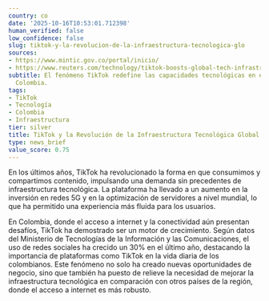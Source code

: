 ```yaml
---
country: co
date: '2025-10-16T10:53:01.712398'
human_verified: false
low_confidence: false
slug: tiktok-y-la-revolucion-de-la-infraestructura-tecnologica-glo
sources:
- https://www.mintic.gov.co/portal/inicio/
- https://www.reuters.com/technology/tiktok-boosts-global-tech-infrastructure-2023-10-15/
subtitle: El fenómeno TikTok redefine las capacidades tecnológicas en el mundo y en
  Colombia.
tags:
- TikTok
- Tecnología
- Colombia
- Infraestructura
tier: silver
title: TikTok y la Revolución de la Infraestructura Tecnológica Global
type: news_brief
value_score: 0.75
---
```


<p>En los últimos años, TikTok ha revolucionado la forma en que consumimos y compartimos contenido, impulsando una demanda sin precedentes de infraestructura tecnológica. La plataforma ha llevado a un aumento en la inversión en redes 5G y en la optimización de servidores a nivel mundial, lo que ha permitido una experiencia más fluida para los usuarios.</p><p>En Colombia, donde el acceso a internet y la conectividad aún presentan desafíos, TikTok ha demostrado ser un motor de crecimiento. Según datos del Ministerio de Tecnologías de la Información y las Comunicaciones, el uso de redes sociales ha crecido un 30% en el último año, destacando la importancia de plataformas como TikTok en la vida diaria de los colombianos. Este fenómeno no solo ha creado nuevas oportunidades de negocio, sino que también ha puesto de relieve la necesidad de mejorar la infraestructura tecnológica en comparación con otros países de la región, donde el acceso a internet es más robusto.</p>